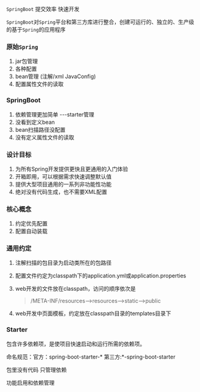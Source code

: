 `SpringBoot` 提交效率 快速开发

`SpringBoot`对`Spring`平台和第三方库进行整合，创建可运行的、独立的、生产级的基于`Spring`的应用程序

### 原始`Spring`

1. jar包管理
2. 各种配置
3. bean管理 (注解/xml  JavaConfig)
4. 配置属性文件的读取

### SpringBoot

1. 依赖管理更加简单   ---starter管理
2. 没看到定义bean
3. bean扫描路径没配置
4. 没有定义属性文件的读取

### 设计目标

1. 为所有Spring开发提供更快且更通用的入门体验
2. 开箱即用，可以根据需求快速调整默认值
3. 提供大型项目通用的一系列非功能性功能
4. 绝对没有代码生成，也不需要XML配置

### 核心概念

1. 约定优先配置
2. 配置自动装载

### 通用约定

1. 注解扫描的包目录为启动类所在的包路径

2. 配置文件约定为classpath下的application.yml或application.properties

3. web开发的文件放在classpath，访问的顺序依次是

   >/META-INF/resources-->resources-->static-->public

4. web开发中页面模板，约定放在classpath目录的templates目录下

### Starter

包含许多依赖项，是使项目快速启动和运行所需的依赖项。

命名规范：官方：spring-boot-starter-*   第三方:*-spring-boot-starter

包里没有代码  只管理依赖

功能启用和依赖管理

